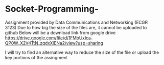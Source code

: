 # Socket-Programming-
Assignment provided by Data Communications and Networking (ECGR 3123)
Due to how big the size of the files are, it cannot be uploaded to github
Below will be a download link from google drive
https://drive.google.com/file/d/1FMbUxIca-QP0W_X2V4TtN_zqdxXlENa2/view?usp=sharing

I will try to find an alternative way to reduce the size of the file or upload the key portions of the assingment
